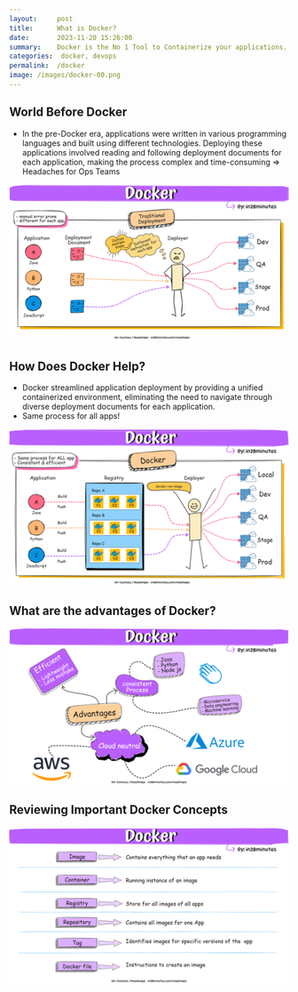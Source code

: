 ```yaml
---
layout:     post
title:      What is Docker?
date:       2023-11-20 15:26:00
summary:    Docker is the No 1 Tool to Containerize your applications. Learning Docker would help you streamline your deployment processes and experiment easily with new frameworks and tools.
categories:  docker, devops
permalink:  /docker
image: /images/docker-00.png
---
```


## World Before Docker

 - In the pre-Docker era, applications were written in various programming languages and built using different technologies. Deploying these applications involved reading and following deployment documents for each application, making the process complex and time-consuming => Headaches for Ops Teams

![Image](/images/docker-traditional-vs-docker-deployment-00.gif "World Before Docker")

## How Does Docker Help?

- Docker streamlined application deployment by providing a unified containerized environment, eliminating the need to navigate through diverse deployment documents for each application.
- Same process for all apps!

![Image](/images/docker-traditional-vs-docker-deployment-01.gif "How does Docker Help?")

## What are the advantages of Docker?

![Image](/images/docker-traditional-vs-docker-deployment-02.gif "Advantages of Docker")

## Reviewing Important Docker Concepts

![Image](/images/docker-traditional-vs-docker-deployment-03.gif "Important Docker Concepts")
